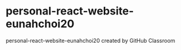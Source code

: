 # personal-react-website-eunahchoi20
personal-react-website-eunahchoi20 created by GitHub Classroom
